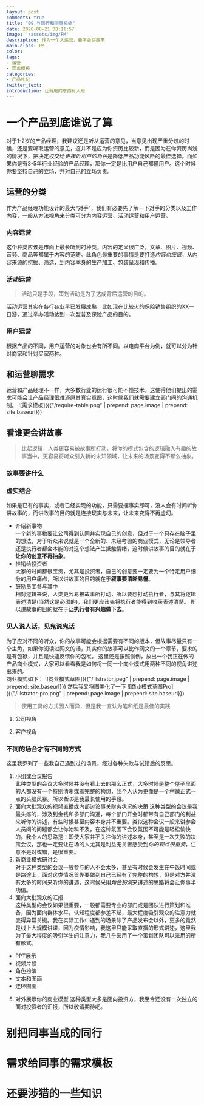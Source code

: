 ```yaml
---
layout: post
comments: true
title: "09.与同行和同事相处"
date: 2020-08-21 08:11:57
image: '/assets/img/PM'
description: 作为一个大运营，要学会讲故事
main-class: PM
color:
tags:
- 运营
- 需求模板
categories:
- 产品札记
twitter_text:
introduction: 让有用的东西有人用
---
```

# 一个产品到底谁说了算
对于1-2岁的产品经理，我建议还是听从运营的意见，当意见出现严重分歧的时候，还是要听取运营的意见，这并不是应为你资历比较新，而是因为在你资历尚浅的情况下，把决定权交给*更接近用户的角色*是降低产品功能风险的最佳选择。而如果你是有3-5年行业经验的产品经理，那你一定是比用户自己都懂用户。这个时候你要坚持自己的立场，并对自己的立场负责。
## 运营的分类
作为产品经理功能设计的最大“对手”，我们有必要先了解一下对手的分类以及工作内容，一般从方法视角来分类可分为内容运营、活动运营和用户运营。
### 内容运营
这个种类应该是市面上最长听到的种类，内容的定义很广泛，文章、图片、视频、音频、商品等都属于内容的范畴。此角色最重要的事情是要打造*内容供应链*，从内容来源的挖掘、筛选，到内容本身的生产加工、包装呈现和传播。
### 活动运营
> 活动只是手段，策划活动是为了达成背后运营的目的。  

活动运营其实在各行各业早已发展成熟，比如现在比较火的保险销售组织的XX一日游，通过举办活动达到一次型普及保险产品的目的。
### 用户运营
根据产品的不同，用户运营的对象也会有所不同。以电商平台为例，就可以分为针对商家和针对买家两种。
## 和运营聊需求
运营和产品经理不一样，大多数行业的运行很可能不懂技术，这使得他们提出的需求可能会让产品经理很难还原其真实意图，这时候我们就需要建立部门间的沟通机制。
![需求模板]({{"/require-table.png" | prepend: page.image | prepend: site.baseurl}})
## 看谁更会讲故事
> 比起逻辑，人类更容易被故事所打动，将你的模式包含的逻辑融入有趣的故事当中，更容易将听众引入新的未知领域，让未来的场景变得不那么抽象。  

### 故事要讲什么
### 虚实结合
如果是已有的事实，或者已经实现的功能，只需要摆事实即可，没人会有时间听你讲故事的，而讲故事的目的就是连接现实与未来，让未来变得不再虚幻。
* 介绍新事物  
一个新的事物要让公司得到认同并实现自己的创意，但对于一个只存在脑子里的想法，对于听众来说就是一个全新的、未经考验的商业模式，无论是领导者还是执行者都会本能的对这个想法产生抵触情绪，这时候讲故事的目的就在于**让你的创意不再抽象**。
* 推销给投资者  
大家的时间都很宝贵，尤其是投资者，自己的创意要一定要为一个特定用户细分的用户痛点，所以讲故事的目的就在于**叙事要清晰易懂**。
* 鼓励员工参与其中  
相对逻辑来说，人类更容易被故事所打动，所以要想打动执行者，与其将逻辑表述清楚(当然这是必须的)，我们更应该先将执行者能得到收获表述清楚。
所以讲故事的目的就在于**让执行者有兴趣做下去**。  

### 见人说人话，见鬼说鬼话
为了应对不同的听众，你的故事可能会根据需要有不同的版本，但故事尽量只有一个主角，如果你阅读过网文的话，其实你的故事可以比作网文的一个章节，要求的是有包袱，并且是快速反馈你的包袱。
这里还是按照惯例，放出一个我正在做的产品商业模式，大家可以看看我是如何将一同一个商业模式用两种不同的视角讲述出来的。  
商业模式如下：
![商业模式草图]({{"/illstrator.jpeg" | prepend: page.image | prepend: site.baseurl}})
然后我又将图美化了一下
![商业模式草图Pro]({{"/illstrator-pro.png" | prepend: page.image | prepend: site.baseurl}})
> 使用工具的方式因人而异，但是我一直认为笔和纸是最佳的实践  


1. 公司视角

2. 客户视角

### 不同的场合才有不同的方式
这里我罗列了一些我自己遇到过的场景，经过各种失败与试错后的反思。
1. 小组或会议报告  
此种类型的会议大多时候并没有看上去的那么正式，大多时候是整个屋子里面的人都没有一个特别清晰或者完整的构想，我个人认为更像是一个稍微正式一点的头脑风暴。所以*板书*是我最长使用的手段。
2. 面向大批观众的视频直播或内部讨论事关财务状况的决策
这种类型的会议是我最头疼的，涉及到金钱和多部门沟通，每个部门开会时都带有自己部门的利益来听你的讲述，有些时候甚至内容本身并不重要。类似这种会议一般来讲参会人员问的问题都会让你始料不及，在这种氛围下会议氛围不可能是轻松愉快的。我个人的思路是：即使大家并不关注你的讲述本身，甚至是一次失败的决策会议，那也一定要让在场的人尤其是利益无关者感受到*你的观点很重要*，注意不是对或错，是很重要。  
3. 新商业模式研讨会  
对于这种类型的会议一般参与的人不会太多，甚至有时候会发生在午饭时间或是路途上，面对这类情况首先要做到自己已经有了完整的构想，但是对方并没有太多的时间来听你的讲述，这时候采用*角色扮演*来讲述的思路将会让你事半功倍。
4. 面向大批观众的汇报  
这种类型的会议如果很重要，一般都需要专业的部门或是团队进行策划和准备，因为面向群体水平，认知程度都参差不起，最大程度吸引观众的注意力就变得异常关键。我在实际工作中遇到的场景除了产品发布会以外，更多的竟然是线上大规模讲课，因为疫情影响，我这里只能采取直播的形式讲述，这里我为了最大程度的吸引学生的注意力，我几乎采用了一个策划团队可以采用的所有形式。
* PPT展示
* 视频片段
* 角色扮演
* 文本和图画
* 连环图画
5. 对外展示你的商业模型
这种类型大多是面向投资方，我至今还没有一次独立的面对投资者的汇报，所以敬请期待吧。
# 别把同事当成的同行
# 需求给同事的需求模板
# 还要涉猎的一些知识

